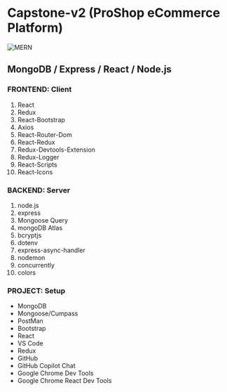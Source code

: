 # Capstone-v2 (ProShop eCommerce Platform)

![MERN](https://miro.medium.com/v2/0*hU4zJiyVwWcM0L-w.png)

## MongoDB / Express / React / Node.js

### FRONTEND: Client

1. React
2. Redux
3. React-Bootstrap
4. Axios
5. React-Router-Dom
6. React-Redux
8. Redux-Devtools-Extension
9. Redux-Logger
11. React-Scripts
14. React-Icons

### BACKEND: Server

1. node.js
2. express
3. Mongoose Query
4. mongoDB Atlas
5. bcryptjs
6. dotenv
8. express-async-handler
9. nodemon
10. concurrently
11. colors


### PROJECT: Setup

- MongoDB
- Mongoose/Cumpass
- PostMan
- Bootstrap
- React
- VS Code
- Redux
- GitHub
- GitHub Copilot Chat
- Google Chrome Dev Tools
- Google Chrome React Dev Tools


